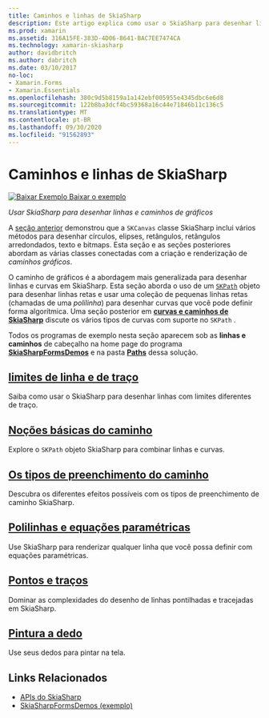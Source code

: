 ```yaml
---
title: Caminhos e linhas de SkiaSharp
description: Este artigo explica como usar o SkiaSharp para desenhar linhas e caminhos de gráficos em Xamarin.Forms aplicativos e demonstra isso com o código de exemplo.
ms.prod: xamarin
ms.assetid: 316A15FE-383D-4D06-8641-BAC7EE7474CA
ms.technology: xamarin-skiasharp
author: davidbritch
ms.author: dabritch
ms.date: 03/10/2017
no-loc:
- Xamarin.Forms
- Xamarin.Essentials
ms.openlocfilehash: 380c9d5b8159a1a142ebf005955e4345dbc6e6d8
ms.sourcegitcommit: 122b8ba3dcf4bc59368a16c44e71846b11c136c5
ms.translationtype: MT
ms.contentlocale: pt-BR
ms.lasthandoff: 09/30/2020
ms.locfileid: "91562893"
---
```

# <a name="skiasharp-lines-and-paths"></a>Caminhos e linhas de SkiaSharp

[![Baixar Exemplo](~/media/shared/download.png) Baixar o exemplo](https://docs.microsoft.com/samples/xamarin/xamarin-forms-samples/skiasharpforms-demos)

_Usar SkiaSharp para desenhar linhas e caminhos de gráficos_

A [seção anterior](~/xamarin-forms/user-interface/graphics/skiasharp/basics/index.md) demonstrou que a `SKCanvas` classe SkiaSharp inclui vários métodos para desenhar círculos, elipses, retângulos, retângulos arredondados, texto e bitmaps. Esta seção e as seções posteriores abordam as várias classes conectadas com a criação e renderização de *caminhos gráficos*.

O caminho de gráficos é a abordagem mais generalizada para desenhar linhas e curvas em SkiaSharp. Esta seção aborda o uso de um [`SKPath`](xref:SkiaSharp.SKPath) objeto para desenhar linhas retas e usar uma coleção de pequenas linhas retas (chamadas de uma *polilinha*) para desenhar curvas que você pode definir forma algorítmica. Uma seção posterior em [**curvas e caminhos de SkiaSharp**](../curves/index.md) discute os vários tipos de curvas com suporte no `SKPath` .

Todos os programas de exemplo nesta seção aparecem sob as **linhas e caminhos** de cabeçalho na home page do programa [**SkiaSharpFormsDemos**](/samples/xamarin/xamarin-forms-samples/skiasharpforms-demos) e na pasta [**Paths**](https://github.com/xamarin/xamarin-forms-samples/tree/master/SkiaSharpForms/Demos/Demos/SkiaSharpFormsDemos/Paths) dessa solução.

## <a name="lines-and-stroke-caps"></a>[limites de linha e de traço](lines.md)

Saiba como usar o SkiaSharp para desenhar linhas com limites diferentes de traço.

## <a name="path-basics"></a>[Noções básicas do caminho](paths.md)

Explore o `SKPath` objeto SkiaSharp para combinar linhas e curvas.

## <a name="the-path-fill-types"></a>[Os tipos de preenchimento do caminho](fill-types.md)

Descubra os diferentes efeitos possíveis com os tipos de preenchimento de caminho SkiaSharp.

## <a name="polylines-and-parametric-equations"></a>[Polilinhas e equações paramétricas](polylines.md)

Use SkiaSharp para renderizar qualquer linha que você possa definir com equações paramétricas.

## <a name="dots-and-dashes"></a>[Pontos e traços](dots.md)

Dominar as complexidades do desenho de linhas pontilhadas e tracejadas em SkiaSharp.

## <a name="finger-painting"></a>[Pintura a dedo](finger-paint.md)

Use seus dedos para pintar na tela.

## <a name="related-links"></a>Links Relacionados

- [APIs do SkiaSharp](/dotnet/api/skiasharp)
- [SkiaSharpFormsDemos (exemplo)](/samples/xamarin/xamarin-forms-samples/skiasharpforms-demos)